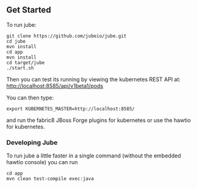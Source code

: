 ## Get Started

To run jube:

    git clone https://github.com/jubeio/jube.git
    cd jube
    mvn install
    cd app
    mvn install
    cd target/jube
    ./start.sh

Then you can test its running by viewing the kubernetes REST API at: [http://localhost:8585/api/v1beta1/pods](http://localhost:8585/api/v1beta1/pods)

You can then type:

    export KUBERNETES_MASTER=http://localhost:8585/

and run the fabric8 JBoss Forge plugins for kubernetes or use the hawtio for kubernetes.


### Developing Jube

To run jube a little faster in a single command (without the embedded hawtio console) you can run


    cd app
    mvn clean test-compile exec:java


